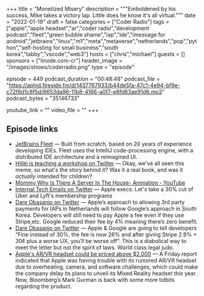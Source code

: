 +++
title = "Monetized Misery"
description = """Emboldened by his success, Mike takes a victory lap. Little does he know it's all virtual."""
date = "2022-01-19"
draft = false
categories = ["Coder Radio"]
tags = ["apple","apple headset","ar","coder radio","development podcast","fleet","green bubble shame","iap","ide","imessage for android","jetbrains","linux","m1","meta","metaverse","netherlands","pop","python","self-hosting for small business","south korea","tabby","vscode","web3"]
hosts = ["chris","michael"]
guests = []
sponsors = ["linode.com-cr"]
header_image = "/images/shows/coderradio.png"
type = "episode"

episode = 449
podcast_duration = "00:48:48"
podcast_file = "https://aphid.fireside.fm/d/1437767933/b44de5fa-47c1-4e94-bf9e-c72f8d1c8f5d/8653da96-11b8-4166-a0f7-e8fd63ae91d6.mp3"
podcast_bytes = "35146733"

youtube_link = ""
video_file = ""
+++

## Episode links

  * [JetBrains Fleet](https://www.jetbrains.com/fleet/ "JetBrains Fleet") — Built from scratch, based on 20 years of experience developing IDEs. Fleet uses the IntelliJ code-processing engine, with a distributed IDE architecture and a reimagined UI.
  * [Hillel is teaching a workshop on Twitter](https://twitter.com/hillelogram/status/1481480665447206912?t=6MMw3S7S9XKkCB9VSYUNYA&s=19 "Hillel is teaching a workshop on Twitter") — Okay, we've all seen this meme, so what's the story behind it? Was it a real book, and was it *actually* intended for children?
  * [Mommy Why Is There A Server In The House- Animation - YouTube](https://www.youtube.com/watch?v=xoZYkQ6KZ_Q "Mommy Why Is There A Server In The House- Animation - YouTube")
  * [Internal Tech Emails on Twitter](https://twitter.com/TechEmails/status/1481339345822879745 "Internal Tech Emails on Twitter") — Apple execs: Let's take a 30% cut of Uber and Lyft's membership programs
  * [Dare Obasanjo on Twitter](https://twitter.com/carnage4life/status/1483110305932537858 "Dare Obasanjo on Twitter") — Apple’s approach to allowing 3rd party payments for IAPs in Netherlands will follow Google’s approach in South Korea. Developers will still need to pay Apple a fee even if they use Stripe,etc. Google reduced their fee by 4% meaning there’s zero benefit.
  * [Dare Obasanjo on Twitter](https://twitter.com/carnage4life/status/1483110315545948160 "Dare Obasanjo on Twitter") — Apple & Google are going to tell developers “Fine instead of 30%, the fee is now 26% and after giving Stripe 2.9% + 30¢ plus a worse UX, you’ll be worse off”. This is a diabolical way to meet the letter but not the spirit of laws. World class legal judo.
  * [Apple's AR/VR headset could be priced above $2,000](https://9to5mac.com/2022/01/16/apples-ar-vr-headset-could-be-priced-above-2000-feature-m1-pro-like-performance/ "Apple's AR/VR headset could be priced above $2,000") — A Friday report indicated that Apple was having trouble with its rumored AR/VR headset due to overheating, camera, and software challenges, which could make the company delay its plans to unveil its Mixed Reality headset this year. Now, Bloomberg’s Mark Gurman is back with some more tidbits regarding the product.

